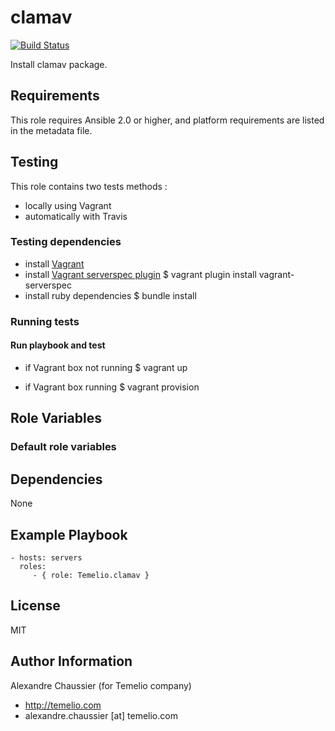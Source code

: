 # clamav

[![Build Status](https://travis-ci.org/Temelio/ansible-role-clamav.svg?branch=master)](https://travis-ci.org/Temelio/ansible-role-clamav)

Install clamav package.

## Requirements

This role requires Ansible 2.0 or higher,
and platform requirements are listed in the metadata file.

## Testing

This role contains two tests methods :
- locally using Vagrant
- automatically with Travis

### Testing dependencies
- install [Vagrant](https://www.vagrantup.com)
- install [Vagrant serverspec plugin](https://github.com/jvoorhis/vagrant-serverspec)
    $ vagrant plugin install vagrant-serverspec
- install ruby dependencies
    $ bundle install

### Running tests

#### Run playbook and test

- if Vagrant box not running
    $ vagrant up

- if Vagrant box running
    $ vagrant provision

## Role Variables

### Default role variables

## Dependencies

None

## Example Playbook

    - hosts: servers
      roles:
         - { role: Temelio.clamav }

## License

MIT

## Author Information

Alexandre Chaussier (for Temelio company)
- http://temelio.com
- alexandre.chaussier [at] temelio.com

